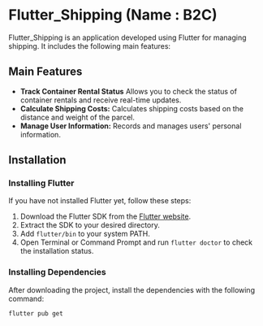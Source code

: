 # Flutter_Shipping (Name : B2C)

Flutter_Shipping is an application developed using Flutter for managing shipping. It includes the following main features:

## Main Features
- **Track Container Rental Status** Allows you to check the status of container rentals and receive real-time updates.
- **Calculate Shipping Costs:** Calculates shipping costs based on the distance and weight of the parcel.
- **Manage User Information:** Records and manages users' personal information.

## Installation

### Installing Flutter
If you have not installed Flutter yet, follow these steps:
1. Download the Flutter SDK from the [Flutter website](https://flutter.dev/docs/get-started/install).
2. Extract the SDK to your desired directory.
3. Add `flutter/bin` to your system PATH.
4. Open Terminal or Command Prompt and run `flutter doctor` to check the installation status.

### Installing Dependencies
After downloading the project, install the dependencies with the following command:
```bash
flutter pub get
